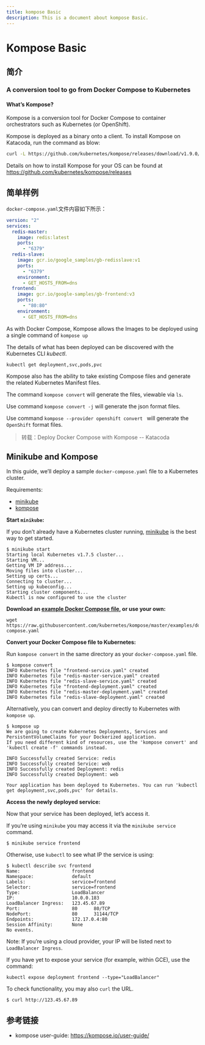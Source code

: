 ```yaml
---
title: kompose Basic
description: This is a document about kompose Basic.
---
```


# Kompose Basic

## 简介

### A conversion tool to go from Docker Compose to Kubernetes

#### What’s Kompose?

Kompose is a conversion tool for Docker Compose to container orchestrators such as Kubernetes (or OpenShift).

Kompose is deployed as a binary onto a client. To install Kompose on Katacoda, run the command as blow:

```bash
curl -L https://github.com/kubernetes/kompose/releases/download/v1.9.0/kompose-linux-amd64 -o /usr/bin/kompose && chmod +x /usr/bin/kompose
```

Details on how to install Kompose for your OS can be found at https://github.com/kubernetes/kompose/releases

## 简单样例

`docker-compose.yaml`文件内容如下所示：

```yaml
version: "2"
services:
  redis-master:
    image: redis:latest
    ports:
      - "6379"
  redis-slave:
    image: gcr.io/google_samples/gb-redisslave:v1
    ports:
      - "6379"
    environment:
      - GET_HOSTS_FROM=dns
  frontend:
    image: gcr.io/google-samples/gb-frontend:v3
    ports:
      - "80:80"
    environment:
      - GET_HOSTS_FROM=dns
```

As with Docker Compose, Kompose allows the Images to be deployed using a single command of `kompose up`

The details of what has been deployed can be discovered with the Kubernetes CLI *kubectl*.

```
kubectl get deployment,svc,pods,pvc
```

Kompose also has the ability to take existing Compose files and generate the related Kubernetes Manifest files.

The command `kompose convert` will generate the files, viewable via `ls`.

Use command `kompose convert -j` will generate the json format files.

Use command `kompose --provider openshift convert ` will generate the `OpenShift` format files.

> 转载：Deploy Docker Compose with Kompose -- Katacoda

## Minikube and Kompose

In this guide, we’ll deploy a sample `docker-compose.yaml` file to a Kubernetes cluster.

Requirements:

- [minikube](https://github.com/kubernetes/minikube)
- [kompose](https://github.com/kubernetes/kompose)

**Start `minikube`:**

If you don’t already have a Kubernetes cluster running, [minikube](https://github.com/kubernetes/minikube) is the best way to get started.

```
$ minikube start
Starting local Kubernetes v1.7.5 cluster...
Starting VM...
Getting VM IP address...
Moving files into cluster...
Setting up certs...
Connecting to cluster...
Setting up kubeconfig...
Starting cluster components...
Kubectl is now configured to use the cluster
```

**Download an [example Docker Compose file](https://raw.githubusercontent.com/kubernetes/kompose/master/examples/docker-compose.yaml), or use your own:**

```
wget https://raw.githubusercontent.com/kubernetes/kompose/master/examples/docker-compose.yaml
```

**Convert your Docker Compose file to Kubernetes:**

Run `kompose convert` in the same directory as your `docker-compose.yaml` file.

```
$ kompose convert                           
INFO Kubernetes file "frontend-service.yaml" created         
INFO Kubernetes file "redis-master-service.yaml" created     
INFO Kubernetes file "redis-slave-service.yaml" created      
INFO Kubernetes file "frontend-deployment.yaml" created      
INFO Kubernetes file "redis-master-deployment.yaml" created  
INFO Kubernetes file "redis-slave-deployment.yaml" created 
```

Alternatively, you can convert and deploy directly to Kubernetes with `kompose up`.

```
$ kompose up
We are going to create Kubernetes Deployments, Services and PersistentVolumeClaims for your Dockerized application. 
If you need different kind of resources, use the 'kompose convert' and 'kubectl create -f' commands instead. 

INFO Successfully created Service: redis          
INFO Successfully created Service: web            
INFO Successfully created Deployment: redis       
INFO Successfully created Deployment: web         

Your application has been deployed to Kubernetes. You can run 'kubectl get deployment,svc,pods,pvc' for details.
```

**Access the newly deployed service:**

Now that your service has been deployed, let’s access it.

If you’re using `minikube` you may access it via the `minikube service` command.

```
$ minikube service frontend
```

Otherwise, use `kubectl` to see what IP the service is using:

```
$ kubectl describe svc frontend
Name:                   frontend
Namespace:              default
Labels:                 service=frontend
Selector:               service=frontend
Type:                   LoadBalancer
IP:                     10.0.0.183
LoadBalancer Ingress:   123.45.67.89
Port:                   80      80/TCP
NodePort:               80      31144/TCP
Endpoints:              172.17.0.4:80
Session Affinity:       None
No events.
```

Note: If you’re using a cloud provider, your IP will be listed next to `LoadBalancer Ingress`.

If you have yet to expose your service (for example, within GCE), use the command:

```
kubectl expose deployment frontend --type="LoadBalancer" 
```

To check functionality, you may also `curl` the URL.

```
$ curl http://123.45.67.89
```

## 参考链接

- kompose user-guide: https://kompose.io/user-guide/